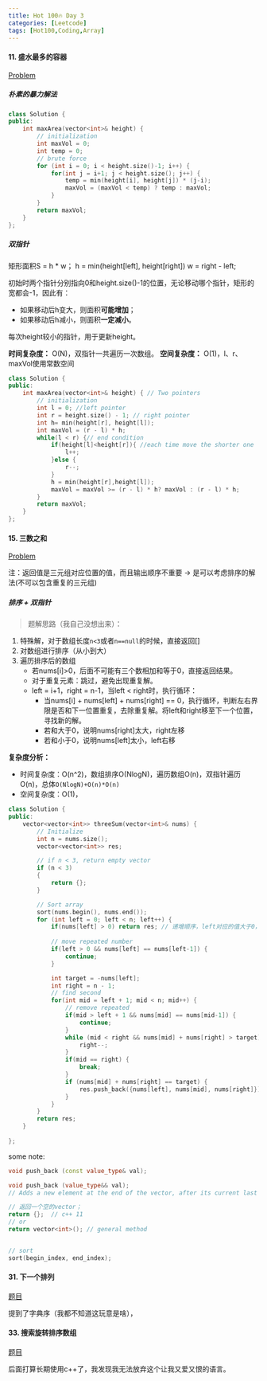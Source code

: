 ```yaml
---
title: Hot 100🔥 Day 3
categories: [Leetcode]
tags: [Hot100,Coding,Array]
---
```


#### 11. 盛水最多的容器

[Problem](https://leetcode.cn/problems/container-with-most-water/)
<!--more-->

##### 朴素的暴力解法

```c++
class Solution {
public:
    int maxArea(vector<int>& height) {
        // initialization
        int maxVol = 0;
        int temp = 0; 
        // brute force
        for (int i = 0; i < height.size()-1; i++) {
            for(int j = i+1; j < height.size(); j++) {
                temp = min(height[i], height[j]) * (j-i);
                maxVol = (maxVol < temp) ? temp : maxVol; 
            }
        }
        return maxVol;
    }
};
```

##### 双指针

矩形面积S = h * w；
h = min(height[left], height[right])
w = right - left;

初始时两个指针分别指向0和height.size()-1的位置，无论移动哪个指针，矩形的宽都会-1，因此有：
- 如果移动后h变大，则面积**可能增加**；
- 如果移动后h减小，则面积**一定减小**。

每次height较小的指针，用于更新height。

**时间复杂度：** O(N)，双指针一共遍历一次数组。
**空间复杂度：** O(1)，l、r、maxVol使用常数空间

```c++
class Solution {
public:
    int maxArea(vector<int>& height) { // Two pointers
        // initialization
        int l = 0; //left pointer
        int r = height.size() - 1; // right pointer
        int h= min(height[r], height[l]);
        int maxVol = (r - l) * h;
        while(l < r) {// end condition
            if(height[l]<height[r]){ //each time move the shorter one
                l++;
            }else {
                r--;
            }
            h = min(height[r],height[l]);
            maxVol = maxVol >= (r - l) * h? maxVol : (r - l) * h;
        }
        return maxVol;
    }
};
```

#### 15. 三数之和

[Problem](https://leetcode.cn/problems/3sum/)

注：返回值是三元组对应位置的值，而且输出顺序不重要 -> 是可以考虑排序的解法(不可以包含重复的三元组)


##### 排序 + 双指针


> 题解思路（我自己没想出来）：
1. 特殊解，对于数组长度`n<3`或者`n==null`的时候，直接返回[]
2. 对数组进行排序（从小到大）
3. 遍历排序后的数组
	- 若nums[i]>0，后面不可能有三个数相加和等于0，直接返回结果。
	- 对于重复元素：跳过，避免出现重复解。
	- left = i+1，right = n-1，当left < right时，执行循环：
		- 当nums[i] + nums[left] + nums[right] == 0，执行循环，判断左右界限是否和下一位置重复，去除重复解。将left和right移至下一个位置，寻找新的解。
		- 若和大于0，说明nums[right]太大，right左移
		- 若和小于0，说明nums[left]太小，left右移

**复杂度分析：**
- 时间复杂度：O(n^2)，数组排序O(NlogN)，遍历数组O(n)，双指针遍历O(n)，总体`O(NlogN)+O(n)*O(n)`
- 空间复杂度：O(1)，

```c++
class Solution {
public:
    vector<vector<int>> threeSum(vector<int>& nums) {
    	// Initialize
    	int n = nums.size();
    	vector<vector<int>> res;

    	// if n < 3, return empty vector
    	if (n < 3)
    	{
    		return {};
    	}

    	// Sort array
    	sort(nums.begin(), nums.end());
    	for (int left = 0; left < n; left++) {
    		if(nums[left] > 0) return res; // 递增顺序，left对应的值大于0，则不可能相加为0
    		
    		// move repeated number
    		if(left > 0 && nums[left] == nums[left-1]) {
    			continue;
    		}

    		int target = -nums[left];
    		int right = n - 1;
    		// find second
    		for(int mid = left + 1; mid < n; mid++) {
    			// remove repeated
    			if(mid > left + 1 && nums[mid] == nums[mid-1]) {
    				continue;
    			}
    			while (mid < right && nums[mid] + nums[right] > target) {
    				right--;
    			}
    			if(mid == right) {
    				break;
    			}
    			if (nums[mid] + nums[right] == target) {
    				res.push_back({nums[left], nums[mid], nums[right]});
    			}
    		}
    	}
    	return res;
    }
    
};
```

some note:
```c++
void push_back (const value_type& val);

void push_back (value_type&& val);
// Adds a new element at the end of the vector, after its current last element. 

// 返回一个空的vector；
return {};  // c++ 11
// or
return vector<int>(); // general method


// sort
sort(begin_index, end_index); 
```

#### 31. 下一个排列

[题目](https://leetcode.cn/problems/next-permutation/?favorite=2cktkvj)

提到了字典序（我都不知道这玩意是啥），



#### 33. 搜索旋转排序数组
[题目]()










后面打算长期使用c++了，我发现我无法放弃这个让我又爱又恨的语言。